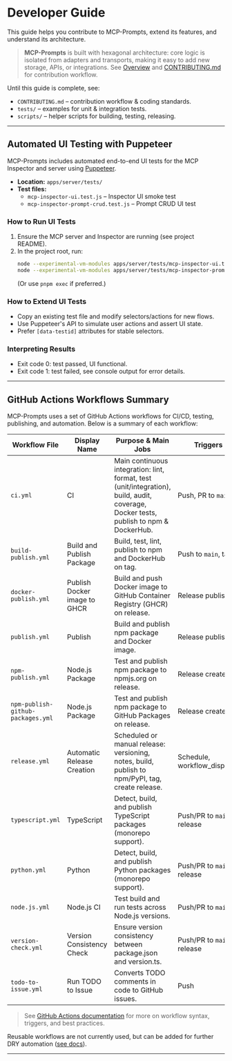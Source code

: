 # Developer Guide

This guide helps you contribute to MCP-Prompts, extend its features, and understand its architecture.

> **MCP-Prompts** is built with hexagonal architecture: core logic is isolated from adapters and transports, making it easy to add new storage, APIs, or integrations. See [Overview](00-overview.md) and [CONTRIBUTING.md](../CONTRIBUTING.md) for contribution workflow.

Until this guide is complete, see:

- `CONTRIBUTING.md` – contribution workflow & coding standards.
- `tests/` – examples for unit & integration tests.
- `scripts/` – helper scripts for building, testing, releasing.

---

## Automated UI Testing with Puppeteer

MCP-Prompts includes automated end-to-end UI tests for the MCP Inspector and server using [Puppeteer](https://pptr.dev/).

- **Location:** `apps/server/tests/`
- **Test files:**
  - `mcp-inspector-ui.test.js` – Inspector UI smoke test
  - `mcp-inspector-prompt-crud.test.js` – Prompt CRUD UI test

### How to Run UI Tests

1. Ensure the MCP server and Inspector are running (see project README).
2. In the project root, run:
   ```sh
   node --experimental-vm-modules apps/server/tests/mcp-inspector-ui.test.js
   node --experimental-vm-modules apps/server/tests/mcp-inspector-prompt-crud.test.js
   ```
   (Or use `pnpm exec` if preferred.)

### How to Extend UI Tests
- Copy an existing test file and modify selectors/actions for new flows.
- Use Puppeteer's API to simulate user actions and assert UI state.
- Prefer `[data-testid]` attributes for stable selectors.

### Interpreting Results
- Exit code 0: test passed, UI functional.
- Exit code 1: test failed, see console output for error details.

---

## GitHub Actions Workflows Summary

MCP-Prompts uses a set of GitHub Actions workflows for CI/CD, testing, publishing, and automation. Below is a summary of each workflow:

| Workflow File                     | Display Name                 | Purpose & Main Jobs                                                                                                                   | Triggers                    |
| --------------------------------- | ---------------------------- | ------------------------------------------------------------------------------------------------------------------------------------- | --------------------------- |
| `ci.yml`                          | CI                           | Main continuous integration: lint, format, test (unit/integration), build, audit, coverage, Docker tests, publish to npm & DockerHub. | Push, PR to `main`          |
| `build-publish.yml`               | Build and Publish Package    | Build, test, lint, publish to npm and DockerHub on tag.                                                                               | Push to `main`, tags        |
| `docker-publish.yml`              | Publish Docker image to GHCR | Build and push Docker image to GitHub Container Registry (GHCR) on release.                                                           | Release published           |
| `publish.yml`                     | Publish                      | Build and publish npm package and Docker image.                                                                                       | Release published           |
| `npm-publish.yml`                 | Node.js Package              | Test and publish npm package to npmjs.org on release.                                                                                 | Release created             |
| `npm-publish-github-packages.yml` | Node.js Package              | Test and publish npm package to GitHub Packages on release.                                                                           | Release created             |
| `release.yml`                     | Automatic Release Creation   | Scheduled or manual release: versioning, notes, build, publish to npm/PyPI, tag, create release.                                      | Schedule, workflow_dispatch |
| `typescript.yml`                  | TypeScript                   | Detect, build, and publish TypeScript packages (monorepo support).                                                                    | Push/PR to `main`, release  |
| `python.yml`                      | Python                       | Detect, build, and publish Python packages (monorepo support).                                                                        | Push/PR to `main`, release  |
| `node.js.yml`                     | Node.js CI                   | Test build and run tests across Node.js versions.                                                                                     | Push/PR to `main`           |
| `version-check.yml`               | Version Consistency Check    | Ensure version consistency between package.json and version.ts.                                                                       | Push/PR to `main`, release  |
| `todo-to-issue.yml`               | Run TODO to Issue            | Converts TODO comments in code to GitHub issues.                                                                                      | Push                        |

> See [GitHub Actions documentation](https://docs.github.com/en/actions) for more on workflow syntax, triggers, and best practices.

Reusable workflows are not currently used, but can be added for further DRY automation ([see docs](https://docs.github.com/en/actions/sharing-automations/reusing-workflows)).

---
